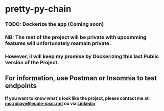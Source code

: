 # pretty-py-chain

### TODO: Dockerize the app (Coming soon)

### NB: The rest of the project will be private with upcomming features will unfortunately reamain private.

### However, il will keep my promise by Dockerizing this last Public version of the Project.

## For information, use Postman or Insomnia to test endpoints

#### If you want to know what's look like the project, please contact me at: **mo.ndiaye@ecole-ipssi.net** ou via [Linkedin](https://linkedin.com/in/mor-ndiaye)
